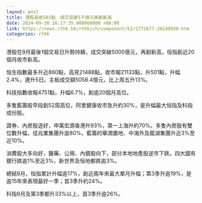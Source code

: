 ```yaml
---
layout: post
title: 港股高收501點　成交突破5千億元再創新高
date: 2024-09-30 16:17:35.000000000 +08:00
link: https://news.rthk.hk/rthk/ch/component/k2/1772677-20240930.htm
categories: rthk
---
```


港股在9月最後1個交易日升勢持續，成交突破5000億元，再創新高，恒指創近20個月收市新高。

恒生指數最多升近860點，高見21488點，收市報21133點，升501點，升幅2.4%，連升5日。主板成交額5058.4億元，比上周五升13%。

科技指數收報4751點，升幅6.7%，創逾20個月高位。

多隻藍籌股早段創52周高位，阿里健康收市急升約30%，是升幅最大恒指及科指成份股。

證券、內房股造好，申萬宏源香港升93%，第一上海升約70%。多隻內房股有雙位數升幅，佳兆業集團升逾80%，藍籌的華潤置地、中海外及龍湖集團升近3%至近10%。

消費股大多向好，醫藥、公用、內銀股向下，部分本地地產股逆市下跌。四大國有銀行跌逾1%至近3%，新世界及恒地都跌逾3%。

總結9月，恒指累計升幅逾17%，創近兩年來最大單月升幅；第3季升逾19%，是逾15年來表現最好一季；首3季升約24%。

科指9月及第3季都升33%以上，首3季升逾26%。
